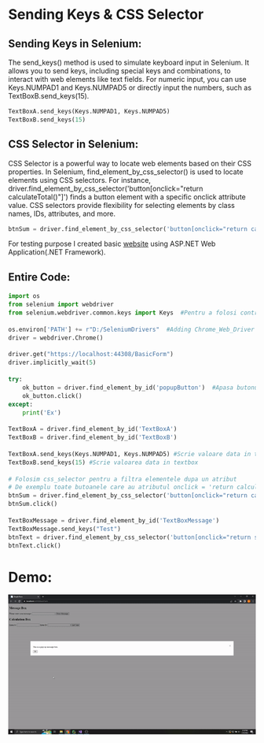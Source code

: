 # Sending Keys & CSS Selector

## Sending Keys in Selenium:

The send_keys() method is used to simulate keyboard input in Selenium. It allows you to send keys, including special keys and combinations, to interact with web elements like text fields. For numeric input, you can use Keys.NUMPAD1 and Keys.NUMPAD5 or directly input the numbers, such as TextBoxB.send_keys(15).

```python
TextBoxA.send_keys(Keys.NUMPAD1, Keys.NUMPAD5) 
TextBoxB.send_keys(15) 
```

## CSS Selector in Selenium:

CSS Selector is a powerful way to locate web elements based on their CSS properties. In Selenium, find_element_by_css_selector() is used to locate elements using CSS selectors. For instance, driver.find_element_by_css_selector('button[onclick="return calculateTotal()"]') finds a button element with a specific onclick attribute value. CSS selectors provide flexibility for selecting elements by class names, IDs, attributes, and more.

```python
btnSum = driver.find_element_by_css_selector('button[onclick="return calculateTotal()"]')
```

For testing purpose I created basic [website](https://github.com/Razvan03/Selenium-Basics---Web-Scraping-Bots-Browser-Automation-Testing/tree/main/Selenium_BasicForm) using ASP.NET Web Application(.NET Framework).

## Entire Code:

```python
import os
from selenium import webdriver
from selenium.webdriver.common.keys import Keys  #Pentru a folosi control keys

os.environ['PATH'] += r"D:/SeleniumDrivers"  #Adding Chrome_Web_Driver to path
driver = webdriver.Chrome()

driver.get("https://localhost:44308/BasicForm")
driver.implicitly_wait(5)

try:
    ok_button = driver.find_element_by_id('popupButton')  #Apasa butonul ok din pop-up la startarea site-ului
    ok_button.click()
except:
    print('Ex')

TextBoxA = driver.find_element_by_id('TextBoxA')
TextBoxB = driver.find_element_by_id('TextBoxB')

TextBoxA.send_keys(Keys.NUMPAD1, Keys.NUMPAD5) #Scrie valoare data in textbox folosind numpad keys
TextBoxB.send_keys(15) #Scrie valoarea data in textbox

# Folosim css_selector pentru a filtra elementele dupa un atribut
# De exemplu toate butoanele care au atributul onclick = 'return calculateTotal()'
btnSum = driver.find_element_by_css_selector('button[onclick="return calculateTotal()"]')
btnSum.click()

TextBoxMessage = driver.find_element_by_id('TextBoxMessage')
TextBoxMessage.send_keys("Test")
btnText = driver.find_element_by_css_selector('button[onclick="return showMessage()"]')
btnText.click()
```
# Demo:

![](https://github.com/Razvan03/Selenium-Basics---Web-Scraping-Bots-Browser-Automation-Testing/blob/main/Basic_Form_Test_2/Gif2.gif)
